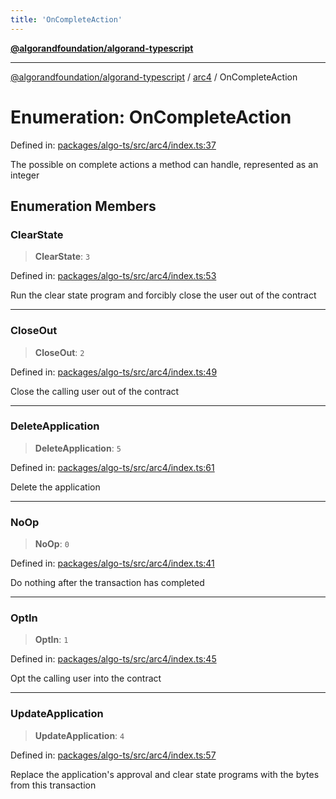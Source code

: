 ```yaml
---
title: 'OnCompleteAction'
---
```


[**@algorandfoundation/algorand-typescript**](../../README.md)

---

[@algorandfoundation/algorand-typescript](../../README.md) / [arc4](../README.md) / OnCompleteAction

# Enumeration: OnCompleteAction

Defined in: [packages/algo-ts/src/arc4/index.ts:37](https://github.com/algorandfoundation/puya-ts/blob/main/packages/algo-ts/src/arc4/index.ts#L37)

The possible on complete actions a method can handle, represented as an integer

## Enumeration Members

### ClearState

> **ClearState**: `3`

Defined in: [packages/algo-ts/src/arc4/index.ts:53](https://github.com/algorandfoundation/puya-ts/blob/main/packages/algo-ts/src/arc4/index.ts#L53)

Run the clear state program and forcibly close the user out of the contract

---

### CloseOut

> **CloseOut**: `2`

Defined in: [packages/algo-ts/src/arc4/index.ts:49](https://github.com/algorandfoundation/puya-ts/blob/main/packages/algo-ts/src/arc4/index.ts#L49)

Close the calling user out of the contract

---

### DeleteApplication

> **DeleteApplication**: `5`

Defined in: [packages/algo-ts/src/arc4/index.ts:61](https://github.com/algorandfoundation/puya-ts/blob/main/packages/algo-ts/src/arc4/index.ts#L61)

Delete the application

---

### NoOp

> **NoOp**: `0`

Defined in: [packages/algo-ts/src/arc4/index.ts:41](https://github.com/algorandfoundation/puya-ts/blob/main/packages/algo-ts/src/arc4/index.ts#L41)

Do nothing after the transaction has completed

---

### OptIn

> **OptIn**: `1`

Defined in: [packages/algo-ts/src/arc4/index.ts:45](https://github.com/algorandfoundation/puya-ts/blob/main/packages/algo-ts/src/arc4/index.ts#L45)

Opt the calling user into the contract

---

### UpdateApplication

> **UpdateApplication**: `4`

Defined in: [packages/algo-ts/src/arc4/index.ts:57](https://github.com/algorandfoundation/puya-ts/blob/main/packages/algo-ts/src/arc4/index.ts#L57)

Replace the application's approval and clear state programs with the bytes from this transaction
